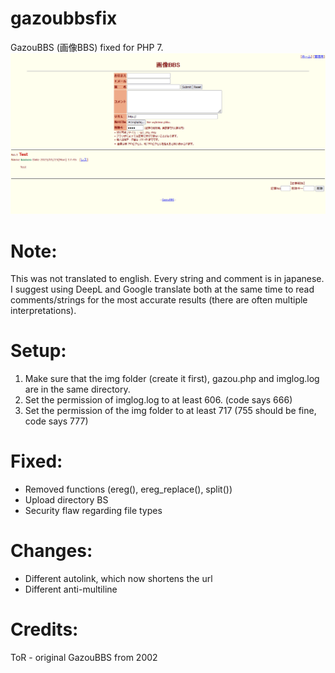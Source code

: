 # gazoubbsfix
GazouBBS (画像BBS) fixed for PHP 7.
![Preview](preview.png)

# Note:
This was not translated to english. Every string and comment is in japanese. I suggest using DeepL and Google translate both at the same time to read comments/strings for the most accurate results (there are often multiple interpretations).

# Setup:
1. Make sure that the img folder (create it first), gazou.php and imglog.log are in the same directory.
2. Set the permission of imglog.log to at least 606. (code says 666)
3. Set the permission of the img folder to at least 717 (755 should be fine, code says 777)

# Fixed:
- Removed functions (ereg(), ereg_replace(), split())
- Upload directory BS
- Security flaw regarding file types

# Changes:
- Different autolink, which now shortens the url
- Different anti-multiline

# Credits:
ToR - original GazouBBS from 2002
